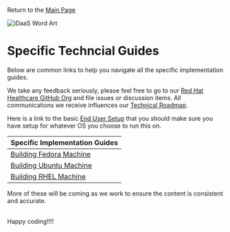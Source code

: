 Return to the <a href="https://project-herophilus.github.io/Project-Herophilus-Assets/" target="_blank">Main Page</a>

![iDaaS Word Art](../../images/iDAAS-Web-WordCloud.png)

# Specific Techncial Guides
Below are common links to help you navigate all the specific implementation guides.

We take any feedback seriously, please feel free to go to our <a href="https://github.com/RedHat-Healthcare/" target="_blank"> Red Hat Healthcare GitHub Org</a>
and file issues or discussion items. All communications we receive influences our [Technical Roadmap](../Roadmap/index.md).

Here is a link to the basic [End User Setup](../Technical/EndUserSetup.md) that you should make sure you have setup for whatever
OS you choose to run this on.

| Specific Implementation Guides|
| -------------|
|[Building Fedora Machine](BuildingFedoraDevMachine.md)|
|[Building Ubuntu Machine](BuildingUbuntuDevMachine.md)|
|[Building RHEL Machine](BuildingLinuxDevMachine.md)|

More of these will be coming as we work to ensure the content is consistent and accurate.

<br/>
Happy coding!!!!
